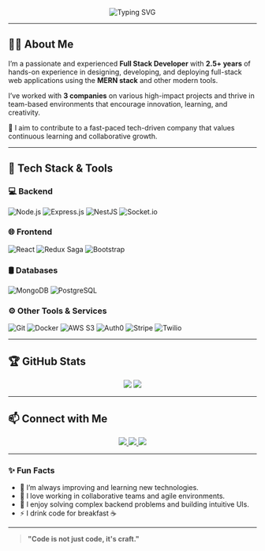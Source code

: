 <!-- Banner -->
<p align="center">
  <img src="https://readme-typing-svg.herokuapp.com?font=Fira+Code&size=24&duration=4000&pause=1000&center=true&vCenter=true&multiline=true&width=700&height=100&lines=Hey+there!+I'm+Jithin+%F0%9F%91%8B;MERN+Full+Stack+Developer+with+2.5%2B+years+experience;Let's+build+something+awesome+%F0%9F%9A%80" alt="Typing SVG" />
</p>

---

## 🙋‍♂️ About Me

I’m a passionate and experienced **Full Stack Developer** with **2.5+ years** of hands-on experience in designing, developing, and deploying full-stack web applications using the **MERN stack** and other modern tools.

I’ve worked with **3 companies** on various high-impact projects and thrive in team-based environments that encourage innovation, learning, and creativity.

🚀 I aim to contribute to a fast-paced tech-driven company that values continuous learning and collaborative growth.

---

## 🔧 Tech Stack & Tools

### 💻 Backend
![Node.js](https://img.shields.io/badge/Node.js-339933?style=flat-square&logo=nodedotjs&logoColor=white)
![Express.js](https://img.shields.io/badge/Express.js-000000?style=flat-square&logo=express&logoColor=white)
![NestJS](https://img.shields.io/badge/NestJS-E0234E?style=flat-square&logo=nestjs&logoColor=white)
![Socket.io](https://img.shields.io/badge/Socket.io-010101?style=flat-square&logo=socket.io&logoColor=white)

### 🌐 Frontend
![React](https://img.shields.io/badge/React-61DAFB?style=flat-square&logo=react&logoColor=black)
![Redux Saga](https://img.shields.io/badge/Redux_Saga-999999?style=flat-square&logo=redux-saga&logoColor=white)
![Bootstrap](https://img.shields.io/badge/Bootstrap-563D7C?style=flat-square&logo=bootstrap&logoColor=white)

### 🛢️ Databases
![MongoDB](https://img.shields.io/badge/MongoDB-47A248?style=flat-square&logo=mongodb&logoColor=white)
![PostgreSQL](https://img.shields.io/badge/PostgreSQL-4169E1?style=flat-square&logo=postgresql&logoColor=white)

### ⚙️ Other Tools & Services
![Git](https://img.shields.io/badge/Git-F05032?style=flat-square&logo=git&logoColor=white)
![Docker](https://img.shields.io/badge/Docker-2496ED?style=flat-square&logo=docker&logoColor=white)
![AWS S3](https://img.shields.io/badge/AWS_S3-569A31?style=flat-square&logo=amazon-aws&logoColor=white)
![Auth0](https://img.shields.io/badge/Auth0-EB5424?style=flat-square&logo=auth0&logoColor=white)
![Stripe](https://img.shields.io/badge/Stripe-008CDD?style=flat-square&logo=stripe&logoColor=white)
![Twilio](https://img.shields.io/badge/Twilio-F22F46?style=flat-square&logo=twilio&logoColor=white)

---

## 🏆 GitHub Stats

<p align="center">
  <img src="https://github-readme-stats.vercel.app/api?username=jithinem&show_icons=true&theme=tokyonight&count_private=true&hide_border=true" />
  <img src="https://github-readme-streak-stats.herokuapp.com/?user=jithin-profile&theme=tokyonight&hide_border=true" />
</p>

---

## 📫 Connect with Me

<p align="center">
  <a href="mailto:jithinem2122@gmail.com">
    <img src="https://img.shields.io/badge/Email-D14836?style=for-the-badge&logo=gmail&logoColor=white" />
  </a>
  <a href="https://www.linkedin.com/in/jithin-e-m-905574247/ " target="_blank">
    <img src="https://img.shields.io/badge/LinkedIn-0077B5?style=for-the-badge&logo=linkedin&logoColor=white" />
  </a>
  <a href="https://your-portfolio.com" target="_blank">
    <img src="https://img.shields.io/badge/Portfolio-000000?style=for-the-badge&logo=vercel&logoColor=white" />
  </a>
</p>

---

### ✨ Fun Facts

- 🌱 I’m always improving and learning new technologies.
- 🤝 I love working in collaborative teams and agile environments.
- 🧠 I enjoy solving complex backend problems and building intuitive UIs.
- ⚡ I drink code for breakfast ☕

---

> **"Code is not just code, it's craft."**
